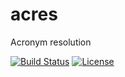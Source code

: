 # acres
Acronym resolution

[![Build Status](https://travis-ci.org/bst-mug/acres.svg?branch=master)](https://travis-ci.org/bst-mug/acres)
[![License](https://img.shields.io/badge/License-Apache%202.0-blue.svg)](https://opensource.org/licenses/Apache-2.0)
